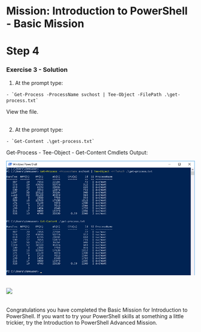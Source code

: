 # Mission: Introduction to PowerShell - Basic Mission

# Step 4

### Exercise 3 - Solution

  1. At the prompt type:

    - `Get-Process -ProcessName svchost | Tee-Object -FilePath .\get-process.txt`

  View the file.</br></br>

  2. At the prompt type:

    - `Get-Content .\get-process.txt`

  Get-Process - Tee-Object - Get-Content Cmdlets Output:

  ![](assets/images/image-06.jpg)<br/><br/>

  ![](/posts/files/dne-dcip-introduction-to-powershell-mission-01-v01/assets/images/image-06.jpg)<br/><br/>

Congratulations you have completed the Basic Mission for Introduction to PowerShell. If you want to try your PowerShell skills at something a little trickier, try the Introduction to PowerShell Advanced Mission.
